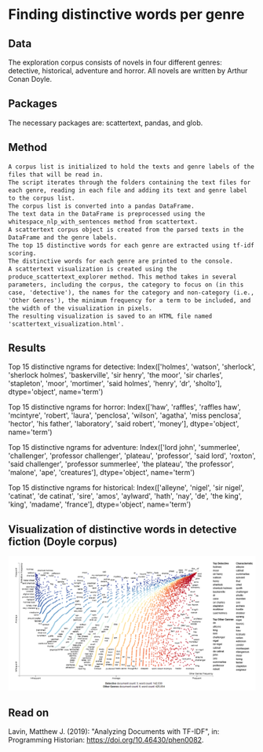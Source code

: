 # Finding distinctive words per genre

## Data 
The exploration corpus consists of novels in four different genres: detective, historical, adventure and horror. All novels are written by Arthur Conan Doyle.

## Packages 
The necessary packages are: scattertext, pandas, and glob.

## Method

    A corpus list is initialized to hold the texts and genre labels of the files that will be read in.
    The script iterates through the folders containing the text files for each genre, reading in each file and adding its text and genre label to the corpus list.
    The corpus list is converted into a pandas DataFrame.
    The text data in the DataFrame is preprocessed using the whitespace_nlp_with_sentences method from scattertext.
    A scattertext corpus object is created from the parsed texts in the DataFrame and the genre labels.
    The top 15 distinctive words for each genre are extracted using tf-idf scoring.
    The distinctive words for each genre are printed to the console.
    A scattertext visualization is created using the produce_scattertext_explorer method. This method takes in several parameters, including the corpus, the category to focus on (in this case, 'detective'), the names for the category and non-category (i.e., 'Other Genres'), the minimum frequency for a term to be included, and the width of the visualization in pixels.
    The resulting visualization is saved to an HTML file named 'scattertext_visualization.html'.
    
    
 ## Results
 Top 15 distinctive ngrams for detective:
Index(['holmes', 'watson', 'sherlock', 'sherlock holmes', 'baskerville',
       'sir henry', 'the moor', 'sir charles', 'stapleton', 'moor', 'mortimer',
       'said holmes', 'henry', 'dr', 'sholto'],
      dtype='object', name='term')

Top 15 distinctive ngrams for horror:
Index(['haw', 'raffles', 'raffles haw', 'mcintyre', 'robert', 'laura',
       'penclosa', 'wilson', 'agatha', 'miss penclosa', 'hector', 'his father',
       'laboratory', 'said robert', 'money'],
      dtype='object', name='term')

Top 15 distinctive ngrams for adventure:
Index(['lord john', 'summerlee', 'challenger', 'professor challenger',
       'plateau', 'professor', 'said lord', 'roxton', 'said challenger',
       'professor summerlee', 'the plateau', 'the professor', 'malone', 'ape',
       'creatures'],
      dtype='object', name='term')

Top 15 distinctive ngrams for historical:
Index(['alleyne', 'nigel', 'sir nigel', 'catinat', 'de catinat', 'sire',
       'amos', 'aylward', 'hath', 'nay', 'de', 'the king', 'king', 'madame',
       'france'],
      dtype='object', name='term')
      
 ## Visualization of distinctive words in detective fiction (Doyle corpus) 


![Distinctive words in detective fiction](https://raw.githubusercontent.com/roettger/Doyle/main/scattertext.PNG)


## Read on

Lavin, Matthew J. (2019): "Analyzing Documents with TF-IDF", in: Programming Historian: https://doi.org/10.46430/phen0082.

